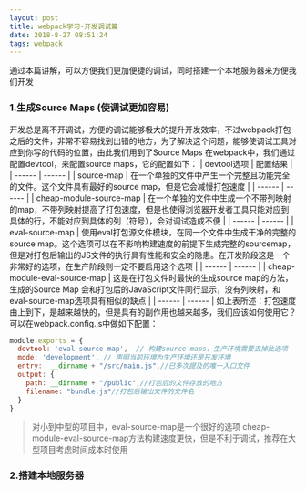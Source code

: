 ```yaml
---
layout: post
title: webpack学习-开发调试篇
date: 2018-8-27 08:51:24
tags: webpack
---
```


通过本篇讲解，可以方便我们更加便捷的调试，同时搭建一个本地服务器来方便我们开发

### 1.生成Source Maps (使调试更加容易)
开发总是离不开调试，方便的调试能够极大的提升开发效率，不过webpack打包之后的文件，非常不容易找到出错的地方，为了解决这个问题，能够使调试工具对应到你写的代码的位置，由此我们用到了Source Maps
在webpack中，我们通过配置devtool，来配置source maps，它的配置如下：
| devtool选项 | 配置结果 |
| ------ | ------ |
| source-map | 在一个单独的文件中产生一个完整且功能完全的文件。这个文件具有最好的source map，但是它会减慢打包速度 |
| ------ | ------ |
| cheap-module-source-map | 在一个单独的文件中生成一个不带列映射的map，不带列映射提高了打包速度，但是也使得浏览器开发者工具只能对应到具体的行，不能对应到具体的列（符号），会对调试造成不便 |
| ------ | ------ |
| eval-source-map | 使用eval打包源文件模块，在同一个文件中生成干净的完整的source map。这个选项可以在不影响构建速度的前提下生成完整的sourcemap，但是对打包后输出的JS文件的执行具有性能和安全的隐患。在开发阶段这是一个非常好的选项，在生产阶段则一定不要启用这个选项 |
| ------ | ------ |
| cheap-module-eval-source-map | 这是在打包文件时最快的生成source map的方法，生成的Source Map 会和打包后的JavaScript文件同行显示，没有列映射，和eval-source-map选项具有相似的缺点 |
| ------ | ------ |
如上表所述：打包速度由上到下，是越来越快的，但是具有的副作用也越来越多，我们应该如何使用它？可以在webpack.config.js中做如下配置：
```javascript
module.exports = {
  devtool: 'eval-source-map',  // 构建source maps，生产环境需要去掉此选项
  mode: 'development', // 声明当前环境为生产环境还是开发环境
  entry:  __dirname + "/src/main.js",//已多次提及的唯一入口文件
  output: {
    path: __dirname + "/public",//打包后的文件存放的地方
    filename: "bundle.js"//打包后输出文件的文件名
  }
}
```
> 对小到中型的项目中，eval-source-map是一个很好的选项
> cheap-module-eval-source-map方法构建速度更快，但是不利于调试，推荐在大型项目考虑时间成本时使用

### 2.搭建本地服务器
